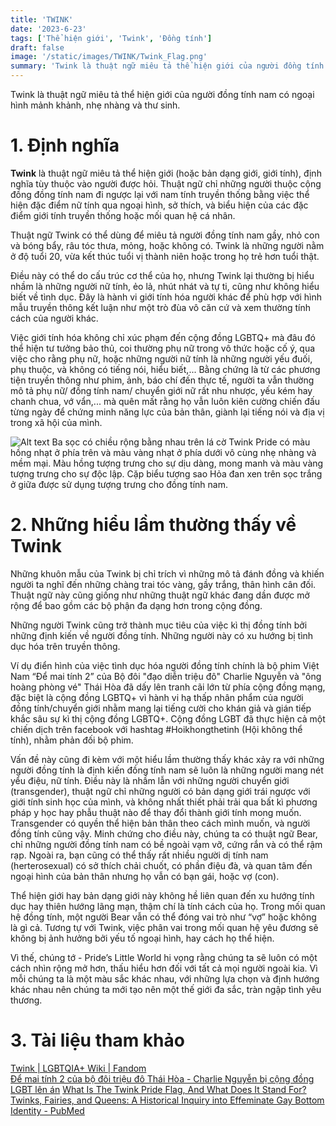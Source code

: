 ```yaml
---
title: 'TWINK'
date: '2023-6-23'
tags: ['Thể hiện giới', 'Twink', 'Đồng tính']
draft: false
image: '/static/images/TWINK/Twink_Flag.png'
summary: 'Twink là thuật ngữ miêu tả thể hiện giới của người đồng tính nam có ngoại hình mảnh khảnh, nhẹ nhàng và thư sinh.'
---
```


Twink là thuật ngữ miêu tả thể hiện giới của người đồng tính nam có ngoại hình mảnh khảnh, nhẹ nhàng và thư sinh.

# **1. Định nghĩa**

**Twink** là thuật ngữ miêu tả thể hiện giới (hoặc bản dạng giới, giới tính), định nghĩa tùy thuộc vào người được hỏi. Thuật ngữ chỉ những người thuộc cộng đồng đồng tính nam đi ngược lại với nam tính truyền thống bằng việc thể hiện đặc điểm nữ tính qua ngoại hình, sở thích, và biểu hiện của các đặc điểm giới tính truyền thống hoặc mối quan hệ cá nhân.

Thuật ngữ Twink có thể dùng để miêu tả người đồng tính nam gầy, nhỏ con và bóng bẩy, râu tóc thưa, mỏng, hoặc không có. Twink là những người nằm ở độ tuổi 20, vừa kết thúc tuổi vị thành niên hoặc trong họ trẻ hơn tuổi thật.

Điều này có thể do cấu trúc cơ thể của họ, nhưng Twink lại thường bị hiểu nhầm là những người nữ tính, ẻo lả, nhút nhát và tự ti, cũng như không hiểu biết về tình dục. Đây là hành vi giới tính hóa người khác để phù hợp với hình mẫu truyền thông kết luận như một trò đùa vô căn cứ và xem thường tính cách của người khác.

Việc giới tính hóa không chỉ xúc phạm đến cộng đồng LGBTQ+ mà đâu đó thể hiện tư tưởng bảo thủ, coi thường phụ nữ trong vô thức hoặc cố ý, qua việc cho rằng phụ nữ, hoặc những người nữ tính là những người yếu đuối, phụ thuộc, và không có tiếng nói, hiểu biết,... Bằng chứng là từ các phương tiện truyền thông như phim, ảnh, báo chí đến thực tế, người ta vẫn thường mô tả phụ nữ/ đồng tính nam/ chuyển giới nữ rất nhu nhược, yếu kém hay chanh chua, vớ vẩn,... mà quên mất rằng họ vẫn luôn kiên cường chiến đấu từng ngày để chứng minh năng lực của bản thân, giành lại tiếng nói và địa vị trong xã hội của mình.

![Alt text](/static/images/TWINK/Twink_Flag.png 'Cờ tự hào của Twink')
Ba sọc có chiều rộng bằng nhau trên lá cờ Twink Pride có màu hồng nhạt ở phía trên và màu vàng nhạt ở phía dưới vô cùng nhẹ nhàng và mềm mại. Màu hồng tượng trưng cho sự dịu dàng, mong manh và màu vàng tượng trưng cho sự độc lập. Cặp biểu tượng sao Hỏa đan xen trên sọc trắng ở giữa được sử dụng tượng trưng cho đồng tính nam.

# **2. Những hiểu lầm thường thấy về Twink**

Những khuôn mẫu của Twink bị chỉ trích vì những mô tả đánh đồng và khiến người ta nghĩ đến những chàng trai tóc vàng, gầy trắng, thân hình cân đối. Thuật ngữ này cũng giống như những thuật ngữ khác đang dần được mở rộng để bao gồm các bộ phận đa dạng hơn trong cộng đồng.

Những người Twink cũng trở thành mục tiêu của việc kì thị đồng tính bởi những định kiến về người đồng tính. Những người này có xu hướng bị tình dục hóa trên truyền thông.

Ví dụ điển hình của việc tình dục hóa người đồng tính chính là bộ phim Việt Nam “Để mai tính 2” của Bộ đôi "đạo diễn triệu đô" Charlie Nguyễn và "ông hoàng phòng vé" Thái Hòa đã dấy lên tranh cãi lớn từ phía cộng đồng mạng, đặc biệt là cộng đồng LGBTQ+ vì hành vi hạ thấp nhân phẩm của người đồng tính/chuyển giới nhằm mang lại tiếng cười cho khán giả và gián tiếp khắc sâu sự kì thị cộng đồng LGBTQ+. Cộng đồng LGBT đã thực hiện cả một chiến dịch trên facebook với hashtag #Hoikhongthetinh (Hội không thể tính), nhằm phản đối bộ phim.

Vấn đề này cũng đi kèm với một hiểu lầm thường thấy khác xảy ra với những người đồng tính là định kiến đồng tính nam sẽ luôn là những người mang nét yểu điệu, nữ tính. Điều này là nhầm lẫn với những người chuyển giới (transgender), thuật ngữ chỉ những người có bản dạng giới trái ngược với giới tính sinh học của mình, và không nhất thiết phải trải qua bất kì phương pháp y học hay phẫu thuật nào để thay đổi thành giới tính mong muốn. Transgender có quyền thể hiện bản thân theo cách mình muốn, và người đồng tính cũng vậy. Minh chứng cho điều này, chúng ta có thuật ngữ Bear, chỉ những người đồng tính nam có bề ngoài vạm vỡ, cứng rắn và có thể rậm rạp. Ngoài ra, bạn cũng có thể thấy rất nhiều người dị tính nam (herterosexual) có sở thích chải chuốt, có phần điệu đà, và quan tâm đến ngoại hình của bản thân nhưng họ vẫn có bạn gái, hoặc vợ (con).

Thể hiện giới hay bản dạng giới này không hề liên quan đến xu hướng tính dục hay thiên hướng lãng mạn, thậm chí là tính cách của họ. Trong mối quan hệ đồng tính, một người Bear vẫn có thể đóng vai trò như “vợ” hoặc không là gì cả. Tương tự với Twink, việc phân vai trong mối quan hệ yêu đương sẽ không bị ảnh hưởng bởi yếu tố ngoại hình, hay cách họ thể hiện.

Vì thế, chúng tớ - Pride’s Little World hi vọng rằng chúng ta sẽ luôn có một cách nhìn rộng mở hơn, thấu hiểu hơn đối với tất cả mọi người ngoài kia. Vì mỗi chúng ta là một màu sắc khác nhau, với những lựa chọn và định hướng khác nhau nên chúng ta mới tạo nên một thế giới đa sắc, tràn ngập tình yêu thương.

# **3. Tài liệu tham khảo**

[Twink | LGBTQIA+ Wiki | Fandom](https://lgbtqia.fandom.com/wiki/Twink)\
[Để mai tính 2 của bộ đôi triệu đô Thái Hòa - Charlie Nguyễn bị cộng đồng LGBT lên án](https://www.doisongphapluat.com/bo-doi-trieu-do-thai-hoa---charlie-nguyen-bi-cong-dong-lgbt-len-an-a74562.html)
[What Is The Twink Pride Flag, And What Does It Stand For?](https://queerintheworld.com/twink-pride-flag/)\
[Twinks, Fairies, and Queens: A Historical Inquiry into Effeminate Gay Bottom Identity - PubMed](https://pubmed.ncbi.nlm.nih.gov/36939125/#:~:text=For%20some%20LGBTQ%2B%20commentators%2C%20%22twink,age%20bracket%20among%20gay%20men.)
